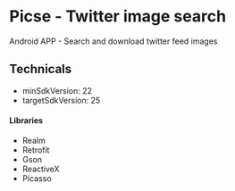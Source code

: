 # Picse - Twitter image search

Android APP - Search and download twitter feed images


## Technicals

- minSdkVersion: 22
- targetSdkVersion: 25

#### Libraries
- Realm
- Retrofit
- Gson
- ReactiveX  
- Picasso
